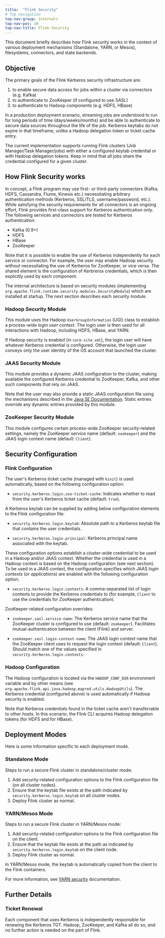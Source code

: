 ```yaml
---
title:  "Flink Security"
# Top navigation
top-nav-group: internals
top-nav-pos: 10
top-nav-title: Flink Security
---
```

<!--
Licensed to the Apache Software Foundation (ASF) under one
or more contributor license agreements.  See the NOTICE file
distributed with this work for additional information
regarding copyright ownership.  The ASF licenses this file
to you under the Apache License, Version 2.0 (the
"License"); you may not use this file except in compliance
with the License.  You may obtain a copy of the License at

  http://www.apache.org/licenses/LICENSE-2.0

Unless required by applicable law or agreed to in writing,
software distributed under the License is distributed on an
"AS IS" BASIS, WITHOUT WARRANTIES OR CONDITIONS OF ANY
KIND, either express or implied.  See the License for the
specific language governing permissions and limitations
under the License.
-->

This document briefly describes how Flink security works in the context of various deployment mechanisms (Standalone, YARN, or Mesos), 
filesystems, connectors, and state backends.

## Objective
The primary goals of the Flink Kerberos security infrastructure are:
1. to enable secure data access for jobs within a cluster via connectors (e.g. Kafka)
2. to authenticate to ZooKeeper (if configured to use SASL)
3. to authenticate to Hadoop components (e.g. HDFS, HBase) 

In a production deployment scenario, streaming jobs are understood to run for long periods of time (days/weeks/months) and be able to authenticate to secure 
data sources throughout the life of the job.  Kerberos keytabs do not expire in that timeframe, unlike a Hadoop delegation token
or ticket cache entry.

The current implementation supports running Flink clusters (Job Manager/Task Manager/jobs) with either a configured keytab credential
or with Hadoop delegation tokens.   Keep in mind that all jobs share the credential configured for a given cluster.

## How Flink Security works
In concept, a Flink program may use first- or third-party connectors (Kafka, HDFS, Cassandra, Flume, Kinesis etc.) necessitating arbitrary authentication methods (Kerberos, SSL/TLS, username/password, etc.).  While satisfying the security requirements for all connectors is an ongoing effort,
Flink provides first-class support for Kerberos authentication only.  The following services and connectors are tested for Kerberos authentication:

- Kafka (0.9+)
- HDFS
- HBase
- ZooKeeper

Note that it is possible to enable the use of Kerberos independently for each service or connector.  For example, the user may enable 
Hadoop security without necessitating the use of Kerberos for ZooKeeper, or vice versa.    The shared element is the configuration of 
Kerbreros credentials, which is then explicitly used by each component.

The internal architecture is based on security modules (implementing `org.apache.flink.runtime.security.modules.SecurityModule`) which
are installed at startup.  The next section describes each security module.

### Hadoop Security Module
This module uses the Hadoop `UserGroupInformation` (UGI) class to establish a process-wide *login user* context.   The login user is
then used for all interactions with Hadoop, including HDFS, HBase, and YARN.

If Hadoop security is enabled (in `core-site.xml`), the login user will have whatever Kerberos credential is configured.  Otherwise,
the login user conveys only the user identity of the OS account that launched the cluster.

### JAAS Security Module
This module provides a dynamic JAAS configuration to the cluster, making available the configured Kerberos credential to ZooKeeper,
Kafka, and other such components that rely on JAAS.

Note that the user may also provide a static JAAS configuration file using the mechanisms described in the [Java SE Documentation](http://docs.oracle.com/javase/7/docs/technotes/guides/security/jgss/tutorials/LoginConfigFile.html).   Static entries override any
dynamic entries provided by this module.

### ZooKeeper Security Module
This module configures certain process-wide ZooKeeper security-related settings, namely the ZooKeeper service name (default: `zookeeper`)
and the JAAS login context name (default: `Client`).

## Security Configuration

### Flink Configuration
The user's Kerberos ticket cache (managed with `kinit`) is used automatically, based on the following configuration option:

- `security.kerberos.login.use-ticket-cache`: Indicates whether to read from the user's Kerberos ticket cache (default: `true`).

A Kerberos keytab can be supplied by adding below configuration elements to the Flink configuration file:

- `security.kerberos.login.keytab`: Absolute path to a Kerberos keytab file that contains the user credentials.

- `security.kerberos.login.principal`: Kerberos principal name associated with the keytab.

These configuration options establish a cluster-wide credential to be used in a Hadoop and/or JAAS context.  Whether the credential is used in a Hadoop context is based on the Hadoop configuration (see next section).   To be used in a JAAS context, the configuration specifies which JAAS *login contexts* (or *applications*) are enabled with the following configuration option:

- `security.kerberos.login.contexts`: A comma-separated list of login contexts to provide the Kerberos credentials to (for example, `Client` to use the credentials for ZooKeeper authentication).

ZooKeeper-related configuration overrides:

- `zookeeper.sasl.service-name`: The Kerberos service name that the ZooKeeper cluster is configured to use (default: `zookeeper`). Facilitates mutual-authentication between the client (Flink) and server.

- `zookeeper.sasl.login-context-name`: The JAAS login context name that the ZooKeeper client uses to request the login context (default: `Client`). Should match
one of the values specified in `security.kerberos.login.contexts`.

### Hadoop Configuration

The Hadoop configuration is located via the `HADOOP_CONF_DIR` environment variable and by other means (see `org.apache.flink.api.java.hadoop.mapred.utils.HadoopUtils`).   The Kerberos credential (configured above) is used automatically if Hadoop security is enabled.

Note that Kerberos credentials found in the ticket cache aren't transferrable to other hosts.   In this scenario, the Flink CLI acquires Hadoop
delegation tokens (for HDFS and for HBase).

## Deployment Modes
Here is some information specific to each deployment mode.

### Standalone Mode

Steps to run a secure Flink cluster in standalone/cluster mode:
1. Add security-related configuration options to the Flink configuration file (on all cluster nodes).
2. Ensure that the keytab file exists at the path indicated by `security.kerberos.login.keytab` on all cluster nodes.
3. Deploy Flink cluster as normal.

### YARN/Mesos Mode

Steps to run a secure Flink cluster in YARN/Mesos mode:
1. Add security-related configuration options to the Flink configuration file on the client.
2. Ensure that the keytab file exists at the path as indicated by `security.kerberos.login.keytab` on the client node.
3. Deploy Flink cluster as normal.

In YARN/Mesos mode, the keytab is automatically copied from the client to the Flink containers.

For more information, see <a href="https://github.com/apache/hadoop/blob/trunk/hadoop-yarn-project/hadoop-yarn/hadoop-yarn-site/src/site/markdown/YarnApplicationSecurity.md">YARN security</a> documentation.

## Further Details
### Ticket Renewal
Each component that uses Kerberos is independently responsible for renewing the Kerberos TGT.   Hadoop, ZooKeeper, and Kafka all do so, 
and no further action is needed on the part of Flink.

